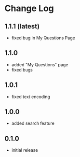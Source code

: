 # Change Log

## 1.1.1 (latest)

- fixed bug in My Questions Page

## 1.1.0

- added "My Questions" page
- fixed bugs

## 1.0.1

- fixed text encoding

## 1.0.0

- added search feature

## 0.1.0

- initial release
